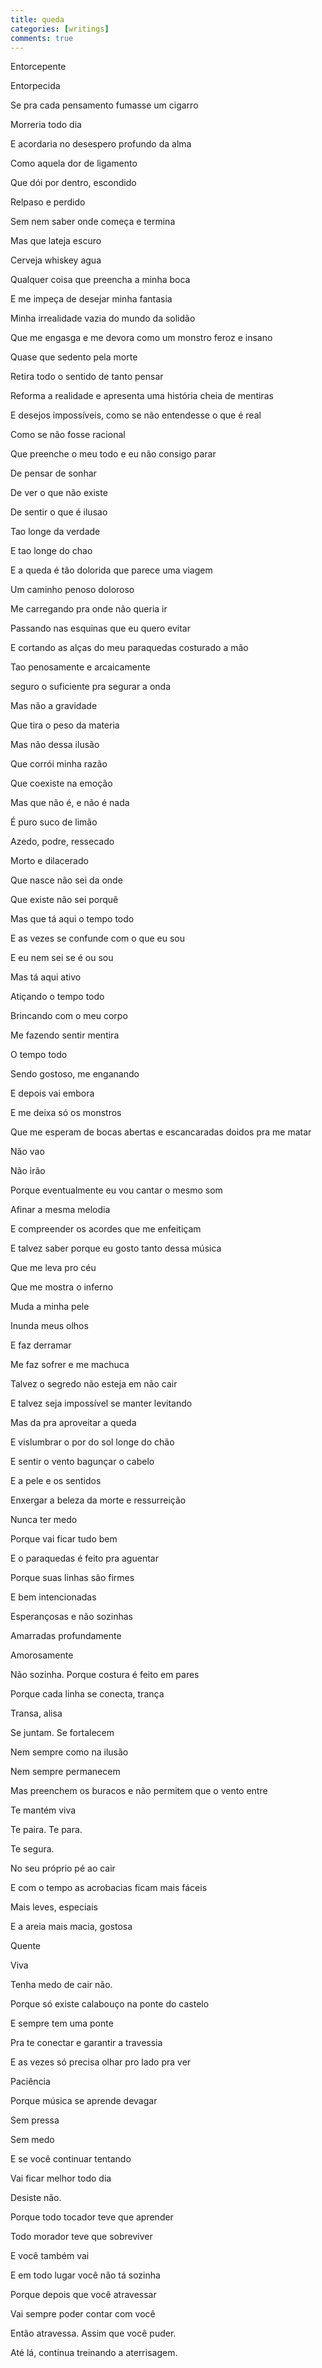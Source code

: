 ```yaml
---
title: queda
categories: [writings]
comments: true
---
```

Entorcepente

Entorpecida

Se pra cada pensamento fumasse um cigarro

Morreria todo dia

E acordaria no desespero profundo da alma

Como aquela dor de ligamento

Que dói por dentro, escondido

Relpaso e perdido

Sem nem saber onde começa e termina

Mas que lateja escuro

Cerveja whiskey agua

Qualquer coisa que preencha a minha boca

E me impeça de desejar minha fantasia

Minha irrealidade vazia do mundo da solidão

Que me engasga e me devora como um monstro feroz e insano

Quase que sedento pela morte

Retira todo o sentido de tanto pensar

Reforma a realidade e apresenta uma história cheia de mentiras

E desejos impossíveis, como se não entendesse o que é real

Como se não fosse racional

Que preenche o meu todo e eu não consigo parar

De pensar de sonhar

De ver o que não existe

De sentir o que é ilusao

Tao longe da verdade

E tao longe do chao

E a queda é tão dolorida que parece uma viagem

Um caminho penoso doloroso

Me carregando pra onde não queria ir

Passando nas esquinas que eu quero evitar

E cortando as alças do meu paraquedas costurado a mão

Tao penosamente e arcaicamente

 seguro o suficiente pra segurar a onda

Mas não a gravidade

Que tira o peso da materia

Mas não dessa ilusão

Que corrói minha razão

Que coexiste na emoção

Mas que não é, e não é nada

É puro suco de limão

Azedo, podre, ressecado

Morto e dilacerado

Que nasce não sei da onde 

Que existe não sei porquê 

Mas que tá aqui o tempo todo

E as vezes se confunde com o que eu sou

E eu nem sei se é ou sou

Mas tá aqui ativo

Atiçando o tempo todo

Brincando com o meu corpo

Me fazendo sentir mentira

O tempo todo

Sendo gostoso, me enganando

E depois vai embora

E me deixa só os monstros 

Que me esperam de bocas abertas e escancaradas doidos pra me matar 

Não vao

Não irão 



Porque eventualmente eu vou cantar o mesmo som

Afinar a mesma melodia

E compreender os acordes que me enfeitiçam 

E talvez saber porque eu gosto tanto dessa música 

Que me leva pro céu 

Que me mostra o inferno

Muda a minha pele

Inunda meus olhos

E faz derramar 

Me faz sofrer e me machuca



Talvez o segredo não esteja em não cair

E talvez seja impossível se manter levitando 

Mas da pra aproveitar a queda

E vislumbrar o por do sol longe do chão 

E sentir o vento bagunçar o cabelo 

E a pele e os sentidos 

Enxergar a beleza da morte e ressurreição 

Nunca ter medo

Porque vai ficar tudo bem

E o paraquedas é feito pra aguentar

Porque suas linhas são firmes 

E bem intencionadas

Esperançosas e não sozinhas 

Amarradas profundamente 

Amorosamente

Não sozinha. Porque costura é feito em pares

Porque cada linha se conecta, trança 

Transa, alisa

Se juntam. Se fortalecem

Nem sempre como na ilusão 

Nem sempre permanecem

Mas preenchem os buracos e não permitem que o vento entre

Te mantém viva

Te paira. Te para. 

Te segura. 

No seu próprio pé ao cair

E com o tempo as acrobacias ficam mais fáceis 

Mais leves, especiais

E a areia mais macia, gostosa

Quente 

Viva



Tenha medo de cair não. 

Porque só existe calabouço na ponte do castelo

E sempre tem uma ponte

Pra te conectar e garantir a travessia

E as vezes só precisa olhar pro lado pra ver

Paciência 

Porque música se aprende devagar

Sem pressa 

Sem medo

E se você continuar tentando

Vai ficar melhor todo dia

Desiste não. 

Porque todo tocador teve que aprender

Todo morador teve que sobreviver

E você também vai

E em todo lugar você não tá sozinha

Porque depois que você atravessar

Vai sempre poder contar com você 



Então atravessa. Assim que você puder. 

Até lá, continua treinando a aterrisagem. 